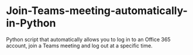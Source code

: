 # Join-Teams-meeting-automatically-in-Python
Python script that automatically allows you to log in to an Office 365 account, join a Teams meeting and log out at a specific time.
